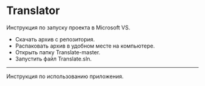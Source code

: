 # Translator
Инструкция по запуску проекта в Microsoft VS.
- Скачать архив с репозитория.
- Распаковать архив в удобном месте на компьютере.
- Открыть папку Translate-master.
- Запустить файл Translate.sln.
-------------------------------------------------------------------
Инструкция по использованию приложения.

